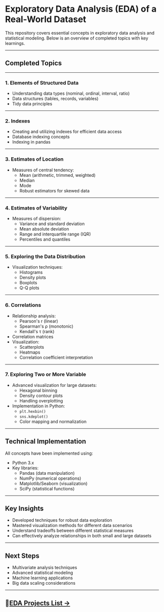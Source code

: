 # Exploratory Data Analysis (EDA) of a Real-World Dataset

This repository covers essential concepts in exploratory data analysis and statistical modeling. Below is an overview of completed topics with key learnings.

---

## Completed Topics

---

### 1. Elements of Structured Data
- Understanding data types (nominal, ordinal, interval, ratio)
- Data structures (tables, records, variables)
- Tidy data principles

---

### 2. Indexes
- Creating and utilizing indexes for efficient data access
- Database indexing concepts
- Indexing in pandas 

---

### 3. Estimates of Location
- Measures of central tendency:
  - Mean (arithmetic, trimmed, weighted)
  - Median
  - Mode
  - Robust estimators for skewed data

---

### 4. Estimates of Variability
- Measures of dispersion:
  - Variance and standard deviation
  - Mean absolute deviation
  - Range and interquartile range (IQR)
  - Percentiles and quantiles

---

### 5. Exploring the Data Distribution
- Visualization techniques:
  - Histograms
  - Density plots
  - Boxplots
  - Q-Q plots

---

### 6. Correlations
- Relationship analysis:
  - Pearson's r (linear)
  - Spearman's ρ (monotonic)
  - Kendall's τ (rank)
- Correlation matrices
- Visualization:
  - Scatterplots
  - Heatmaps
  - Correlation coefficient interpretation

---

### 7. Exploring Two or More Variable
- Advanced visualization for large datasets:
  - Hexagonal binning
  - Density contour plots
  - Handling overplotting
- Implementation in Python:
  - `plt.hexbin()`
  - `sns.kdeplot()`
  - Color mapping and normalization

---

## Technical Implementation
All concepts have been implemented using:
- Python 3.x
- Key libraries:
  - Pandas (data manipulation)
  - NumPy (numerical operations)
  - Matplotlib/Seaborn (visualization)
  - SciPy (statistical functions)

---

##  Key Insights
- Developed techniques for robust data exploration
- Mastered visualization methods for different data scenarios
- Understand tradeoffs between different statistical measures
- Can effectively analyze relationships in both small and large datasets

---

##  Next Steps
- Multivariate analysis techniques
- Advanced statistical modeling
- Machine learning applications
- Big data scaling considerations

---

##  **📂[EDA Projects List →](https://github.com/DhawaDG/EDA_project_summary/blob/main/README.md)** 
